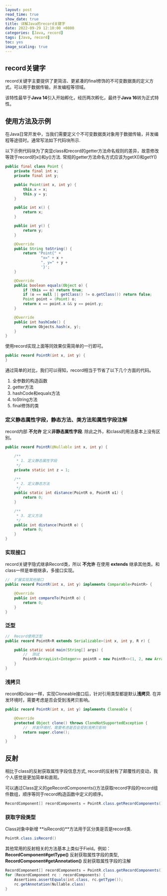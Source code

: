 ```yaml
---
layout: post
read_time: true
show_date: true
title: 详解Java的record关键字
date: 2022-09-29 12:10:00 +0800
categories: [Java, record]
tags: [Java, record]
toc: yes
image_scaling: true
---
```



## record关键字

record关键字主要提供了更简洁、更紧凑的final修饰的不可变数据类的定义方式。可以用于数据传输，并发编程等领域。

该特性最早于**Java 14**引入开始孵化，经历两次孵化，最终于**Java 16**转为正式特性。


## 使用方法及示例

在Java日常开发中，当我们需要定义个不可变数据类对象用于数据传输，并发编程等途径时。通常写法如下代码块所示. 

以下示例代码块为了突显class和record的getter方法命名规则的差异，故意修改等效于record的x()和y()方法.  常规的getter方法命名方式应该为getX()和getY()


```java
public final class Point {
    private final int x;
    private final int y;

    public Point(int x, int y) {
        this.x = x;
        this.y = y;
    }

    public int x() {
        return x;
    }

    public int y() {
        return y;
    }

    @Override
    public String toString() {
        return "Point{" +
                "x=" + x +
                ", y=" + y +
                '}';
    }

    @Override
    public boolean equals(Object o) {
        if (this == o) return true;
        if (o == null || getClass() != o.getClass()) return false;
        Point point = (Point) o;
        return x == point.x && y == point.y;
    }

    @Override
    public int hashCode() {
        return Objects.hash(x, y);
    }
}

```

使用record实现上面等同效果仅需简单的一行即可。

```java
public record PointR(int x, int y) {
}
```

通过简单的对比，我们可以得知，record相当于节省了以下几个方面的代码。

1. 全参数的构造函数
2. getter方法
3. hashCode和equals方法
4. toString方法
5. final修饰的类


### 定义静态属性字段，静态方法、类方法和属性字段注解

record内部 **不允许** 定义**非静态属性字段**. 除此之外，和class的用法基本上没有区别。


```java
public record PointR(@Nullable int x, int y) {

    /**
     * 1. 定义静态属性字段
     */
    private static int z = 1;

    /**
     * 2. 定义静态方法
     */
    public static int distance(PointR o, PointR o1) {
        return 0;
    }

    /**
     * 3. 定义方法
     */
    public int distance(PointR o) {
        return 0;
    }
}
```

### 实现接口

record关键字隐式继承Record类，所以 **不允许** 在使用 **extends** 继承其他类。和class一样是单根继承，多接口实现。

```java
//  扩展实现其他接口
public record PointR(int x, int y) implements Comparable<PointR> {

    @Override
    public int compareTo(PointR o) {
        return 0;
    }
}
```

### 泛型

```java
//  Record使用泛型
public record PointR<R extends Serializable>(int x, int y, R r) {

    public static void main(String[] args) {
        //  测试
        PointR<ArrayList<Integer>> pointR = new PointR<>(1, 2, new ArrayList<Integer>());
    }
}
```

### 浅拷贝

record和class一样，实现Cloneable接口后，针对引用类型都是默认**浅拷贝**. 在并发环境时，需要考虑是否会受到浅拷贝影响。

```java
public record PointR(int x, int y) implements Cloneable {

    @Override
    protected Object clone() throws CloneNotSupportedException {
        //  并发环境时，需要考虑是否会受到浅拷贝影响
        return super.clone();
    }
}
```


## 反射

相比于class的反射获取属性字段信息方式, record的反射有了颠覆性的变动，我个人感觉是更加简单和直观。

可以通过Class定义的geRecordComponents()方法获取record字段的record组件数组，顺序等同于record构造函数中定义的顺序。

```java
RecordComponent[] recordComponents = PointR.class.getRecordComponents();
```

### 获取字段类型

Class对象中新增 **isRecord()**方法用于区分类是否是record类.

```java
PointR.class.isRecord()
```

其他常用的反射相关的方法基本上类似于Field。例如：**RecordComponent#getType()** 反射获取属性字段的类型, **RecordComponent#getAnnotation()** 反射获取属性字段的注解

```java
RecordComponent[] recordComponents = PointR.class.getRecordComponents();
for (RecordComponent rc : recordComponents) {
    Assertions.assertEquals(int.class, rc.getType());
    rc.getAnnotation(Nullable.class)
}

```

